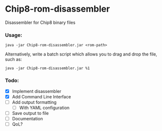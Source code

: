 # Chip8-rom-disassembler
Disassembler for Chip8 binary files  

### Usage:
    java -jar Chip8-rom-disassembler.jar <rom-path>

Alternatively, write a batch script which allows you to drag and drop the file, such as:

    java -jar Chip8-rom-disassembler.jar %1

### Todo:
  - [x] Implement disassembler
  - [x] Add Command Line Interface
  - [ ] Add output formatting
    - [ ] With YAML configuration
  - [ ] Save output to file
  - [ ] Documentation
  - [ ] QoL?
